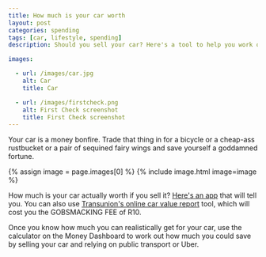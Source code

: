 ```yaml
---
title: How much is your car worth
layout: post
categories: spending
tags: [car, lifestyle, spending]
description: Should you sell your car? Here's a tool to help you work out how much your car is worth if you sell it. Features two different car valuation calculators.

images:

  - url: /images/car.jpg
    alt: Car
    title: Car

  - url: /images/firstcheck.png
    alt: First Check screenshot
    title: First Check screenshot
---
```

Your car is a money bonfire. Trade that thing in for a bicycle or a cheap-ass rustbucket or a pair of sequined fairy wings and save yourself a goddamned fortune.
<!--more-->

{% assign image = page.images[0] %}
{% include image.html image=image %}

How much is your car actually worth if you sell it? [Here's an app](https://www.firstcheck.co.za/) that will tell you. You can also use [Transunion's online car value report](https://www.transunion.co.za/product/car-value-report) tool, which will cost you the GOBSMACKING FEE of R10.

Once you know how much you can realistically get for your car, use the calculator on the Money Dashboard to work out how much you could save by selling your car and relying on public transport or Uber.
